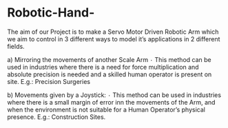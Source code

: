 # Robotic-Hand-
The aim of our Project is to make a Servo Motor Driven Robotic Arm which we aim to control in 3 different ways to model it’s applications in 2 different fields.

a)	Mirroring the movements of another Scale Arm 
  ۰ This method can be used in industries where there is a need for force multiplication and absolute precision is needed and a skilled human operator is present on site.
E.g.:  Precision Surgeries 

b)	Movements given by a Joystick:
۰ This method can be used in industries where there is a small margin of error inn the movements of the Arm, and when the environment is not suitable for a Human Operator’s physical presence.
E.g.:  Construction Sites.
